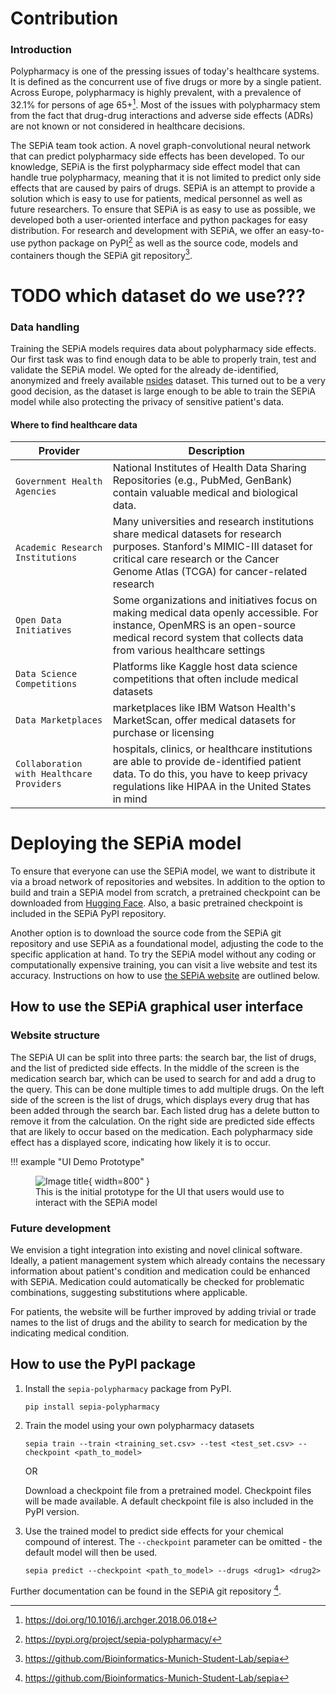 # Contribution

### Introduction
Polypharmacy is one of the pressing issues of today's healthcare systems. It is defined as the concurrent use of five drugs or more by a single patient. Across Europe, polypharmacy is highly prevalent, with a prevalence of 32.1% for persons of age 65+[^1]. Most of the issues with polypharmacy stem from the fact that drug-drug interactions and adverse side effects (ADRs) are not known or not considered in healthcare decisions.

The SEPiA team took action. A novel graph-convolutional neural network that can predict polypharmacy side effects has been developed. To our knowledge, SEPiA is the first polypharmacy side effect model that can handle true polypharmacy, meaning that it is not limited to predict only side effects that are caused by pairs of drugs. SEPiA is an attempt to provide a solution which is easy to use for patients, medical personnel as well as future researchers. To ensure that SEPiA is as easy to use as possible, we developed both a user-oriented interface and python packages for easy distribution. For research and development with SEPiA, we offer an easy-to-use python package on PyPI[^2] as well as the source code, models and containers though the SEPiA git repository[^3].

# TODO which dataset do we use???
### Data handling
Training the SEPiA models requires data about polypharmacy side effects. Our first task was to find enough data to be able to properly train, test and validate the SEPiA model. We opted for the already de-identified, anonymized and freely available [nsides](https://tatonettilab.org/offsides/) dataset. This turned out to be a very good decision, as the dataset is large enough to be able to train the SEPiA model while also protecting the privacy of sensitive patient's data.

#### Where to find healthcare data
| Provider                                  | Description                                                                                                                                                                                                     |
|-------------------------------------------|-----------------------------------------------------------------------------------------------------------------------------------------------------------------------------------------------------------------|
| `Government Health Agencies`              | National Institutes of Health Data Sharing Repositories (e.g., PubMed, GenBank) contain valuable medical and biological data.                                                                                   |
| `Academic Research Institutions`          | Many universities and research institutions share medical datasets for research purposes. Stanford's MIMIC-III dataset for critical care research or the Cancer Genome Atlas (TCGA) for cancer-related research |
| `Open Data Initiatives`                   | Some organizations and initiatives focus on making medical data openly accessible. For instance, OpenMRS is an open-source medical record system that collects data from various healthcare settings            |
| `Data Science Competitions`               | Platforms like Kaggle host data science competitions that often include medical datasets                                                                                                                        |
| `Data Marketplaces`                       | marketplaces like IBM Watson Health's MarketScan, offer medical datasets for purchase or licensing                                                                                                              |
| `Collaboration with Healthcare Providers` | hospitals, clinics, or healthcare institutions are able to provide de-identified patient data. To do this, you have to keep privacy regulations like HIPAA in the United States in mind                         |

# Deploying the SEPiA model
To ensure that everyone can use the SEPiA model, we want to distribute it via a broad network of repositories and websites. In addition to the option to build and train a SEPiA model from scratch, a pretrained checkpoint can be downloaded from [Hugging Face](https://huggingface.co/BioinformaticsMunichStudentLab). Also, a basic pretrained checkpoint is included in the SEPiA PyPI repository.

Another option is to download the source code from the SEPiA git repository and use SEPiA as a foundational model, adjusting the code to the specific application at hand. To try the SEPiA model without any coding or computationally expensive training, you can visit a live website and test its accuracy. Instructions on how to use [the SEPiA website](http://sepia.bmsl.org/) are outlined below.

## How to use the SEPiA graphical user interface
### Website structure 
The SEPiA UI can be split into three parts: the search bar, the list of drugs, and the list of predicted side effects.
In the middle of the screen is the medication search bar, which can be used to search for and add a drug to the query. This can be done multiple times to add multiple drugs. On the left side of the screen is the list of drugs, which displays every drug that has been added through the search bar. Each listed drug has a delete button to remove it from the calculation. On the right side are predicted side effects that are likely to occur based on the medication. Each polypharmacy side effect has a displayed score, indicating how likely it is to occur.

!!! example "UI Demo Prototype"
    <figure markdown>
        ![Image title](https://static.igem.wiki/teams/5016/wiki/ui-demo-1.jpeg){ width=800" }
    <figcaption>This is the initial prototype for the UI that users would use to interact with the SEPiA model</figcaption>
    </figure>


### Future development
We envision a tight integration into existing and novel clinical software. Ideally, a patient management system which already contains the necessary information about patient's condition and medication could be enhanced with SEPiA. Medication could automatically be checked for problematic combinations, suggesting substitutions where applicable.

For patients, the website will be further improved by adding trivial or trade names to the list of drugs and the ability to search for medication by the indicating medical condition.

## How to use the PyPI package
1. Install the `sepia-polypharmacy` package from PyPI.
    ```shell
    pip install sepia-polypharmacy
    ```

2. Train the model using your own polypharmacy datasets
    
    ```shell
    sepia train --train <training_set.csv> --test <test_set.csv> --checkpoint <path_to_model>
    ```
   
    OR

    Download a checkpoint file from a pretrained model.
    Checkpoint files will be made available. A default checkpoint file is also included in the PyPI version.


3. Use the trained model to predict side effects for your chemical compound of interest. The `--checkpoint` parameter can be omitted - the default model will then be used.

   ```shell
   sepia predict --checkpoint <path_to_model> --drugs <drug1> <drug2>
   ```

Further documentation can be found in the SEPiA git repository [^3].


[^1]: https://doi.org/10.1016/j.archger.2018.06.018

[^2]: https://pypi.org/project/sepia-polypharmacy/

[^3]: https://github.com/Bioinformatics-Munich-Student-Lab/sepia

